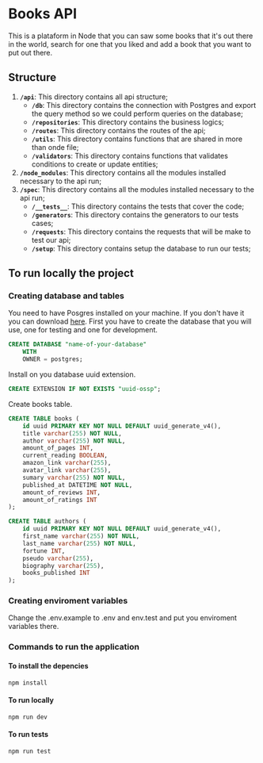# Books API

This is a plataform in Node that you can saw some books that it's out there in the world, search for one that you liked and add a book that you want to put out there.

## Structure

1.  **`/api`**: This directory contains all api structure;
    - **`/db`**: This directory contains the connection with Postgres and export the query method so we could perform queries on the database;
    - **`/repositories`**: This directory contains the business logics;
    - **`/routes`**: This directory contains the routes of the api;
    - **`/utils`**: This directory contains functions that are shared in more than onde file;
    - **`/validators`**: This directory contains functions that validates conditions to create or update entities;
2.  **`/node_modules`**: This directory contains all the modules installed necessary to the api run;
3.  **`/spec`**: This directory contains all the modules installed necessary to the api run;
    - **`/__tests__`**: This directory contains the tests that cover the code;
    - **`/generators`**: This directory contains the generators to our tests cases;
    - **`/requests`**: This directory contains the requests that will be make to test our api;
    - **`/setup`**: This directory contains setup the database to run our tests;

## To run locally the project

### Creating database and tables

You need to have Posgres installed on your machine. If you don't have it you can download [here](https://www.postgresql.org/download/).
First you have to create the database that you will use, one for testing and one for development.

```sql
CREATE DATABASE "name-of-your-database"
    WITH
    OWNER = postgres;
```

Install on you database uuid extension.

```sql
CREATE EXTENSION IF NOT EXISTS "uuid-ossp";
```

Create books table.

```sql
CREATE TABLE books (
    id uuid PRIMARY KEY NOT NULL DEFAULT uuid_generate_v4(),
    title varchar(255) NOT NULL,
    author varchar(255) NOT NULL,
    amount_of_pages INT,
    current_reading BOOLEAN,
    amazon_link varchar(255),
    avatar_link varchar(255),
    sumary varchar(255) NOT NULL,
    published_at DATETIME NOT NULL,
    amount_of_reviews INT,
    amount_of_ratings INT
);

CREATE TABLE authors (
    id uuid PRIMARY KEY NOT NULL DEFAULT uuid_generate_v4(),
    first_name varchar(255) NOT NULL,
    last_name varchar(255) NOT NULL,
    fortune INT,
    pseudo varchar(255),
    biography varchar(255),
    books_published INT
);
```

### Creating enviroment variables

Change the .env.example to .env and env.test and put you enviroment variables there.

### Commands to run the application

#### To install the depencies

```shell
npm install
```

#### To run locally

```shell
npm run dev
```

#### To run tests

```shell
npm run test
```
